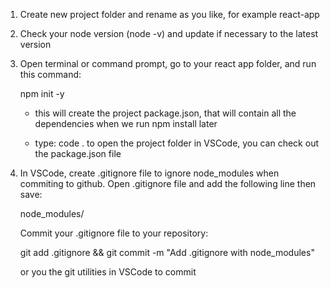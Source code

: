 1) Create new project folder and rename as you like, for example react-app

2) Check your node version (node -v) and update if necessary to the latest version

3) Open terminal or command prompt, go to your react app folder, and run this
   command:

    npm init -y

    - this will create the project package.json, that will contain all the 
    dependencies when we run npm install later

    - type: code . to open the project folder in VSCode, you can check out the 
    package.json file

4) In VSCode, create .gitignore file to ignore node_modules when commiting to github.
   Open .gitignore file and add the following line then save:
   
   node_modules/

   Commit your .gitignore file to your repository:

   git add .gitignore && git commit -m "Add .gitignore with node_modules"

   or you the git utilities in VSCode to commit
